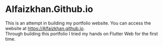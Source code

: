 # Alfaizkhan.Github.io

This is an attempt in building my portfolio website. You can access the website at https://Alfaizkhan.github.io.
</br>
Through building this portfolio I tried my hands on Flutter Web for the first time.
